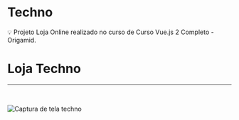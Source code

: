 # Techno

:bulb: Projeto Loja Online realizado no curso de Curso Vue.js 2 Completo - Origamid.
<h1>Loja Techno</h1>
<hr>
<br>

![Captura de tela techno](https://user-images.githubusercontent.com/100879182/175039785-bca8c154-4b89-4175-b5fc-2d94dcf87b30.png)
